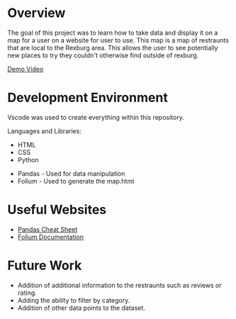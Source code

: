 # Overview

The goal of this project was to learn how to take data and display it on a map for a user on a website for user to use. This map is a map of restraunts that are local to the Rexburg area. This allows the user to see potentially new places to try they couldn't otherwise find outside of rexburg.

[Demo Video](https://youtu.be/ahWpU3ik7BQ)

# Development Environment

Vscode was used to create everything within this repository.

Languages and Libraries:
- HTML
- CSS
- Python
 * Pandas - Used for data manipulation
 * Folium - Used to generate the map.html

# Useful Websites

* [Pandas Cheat Sheet](https://pandas.pydata.org/Pandas_Cheat_Sheet.pdf)
* [Folium Documentation](https://python-visualization.github.io/folium/)

# Future Work

* Addition of additional information to the restraunts such as reviews or rating.
* Adding the ability to filter by category.
* Addition of other data points to the dataset.